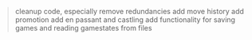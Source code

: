 > cleanup code, especially remove redundancies
> add move history
> add promotion
> add en passant and castling
> add functionality for saving games and reading gamestates from files
